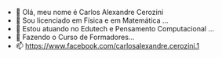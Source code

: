 - 👋 Olá, meu nome é Carlos Alexandre Cerozini
- 👀 Sou licenciado em Física e em Matemática ...
- 🌱 Estou atuando no Edutech e Pensamento Computacional ...
- 💞️ Fazendo o Curso de Formadores...
- 📫  https://www.facebook.com/carlosalexandre.cerozini.1

<!---
cerozini/cerozini is a ✨ special ✨ repository because its `README.md` (this file) appears on your GitHub profile.
You can click the Preview link to take a look at your changes.
--->
